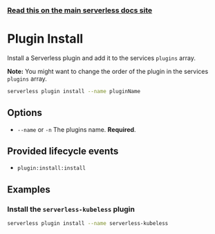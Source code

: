 <!--
title: Serverless Framework Commands - AWS Lambda - Plugin Install
menuText: Plugin Install
menuOrder: 17
description: Install a Serverless plugin
layout: Doc
-->

<!-- DOCS-SITE-LINK:START automatically generated  -->
### [Read this on the main serverless docs site](https://www.serverless.com/framework/docs/providers/aws/cli-reference/plugin-install)
<!-- DOCS-SITE-LINK:END -->

# Plugin Install

Install a Serverless plugin and add it to the services `plugins` array.

**Note:** You might want to change the order of the plugin in the services `plugins` array.

```bash
serverless plugin install --name pluginName
```

## Options
- `--name` or `-n` The plugins name. **Required**.

## Provided lifecycle events
- `plugin:install:install`

## Examples

### Install the `serverless-kubeless` plugin

```bash
serverless plugin install --name serverless-kubeless
```
